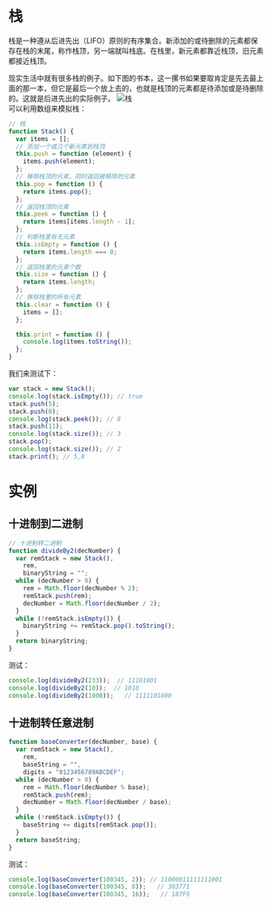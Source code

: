 # 栈
栈是一种遵从后进先出（LIFO）原则的有序集合。新添加的或待删除的元素都保存在栈的末尾，称作栈顶，另一端就叫栈底。在栈里，新元素都靠近栈顶，旧元素都接近栈顶。

现实生活中就有很多栈的例子。如下图的书本，这一摞书如果要取肯定是先去最上面的那一本，但它是最后一个放上去的，也就是栈顶的元素都是待添加或是待删除的。这就是后进先出的实际例子。
![栈](https://img-blog.csdnimg.cn/20190424220722641.png)   
可以利用数组来模拟栈：   
```js
// 栈
function Stack() {
  var items = [];
  // 添加一个或几个新元素到栈顶
  this.push = function (element) {
    items.push(element);
  };
  // 移除栈顶的元素，同时返回被移除的元素
  this.pop = function () {
    return items.pop();
  };
  // 返回栈顶的元素
  this.peek = function () {
    return items[items.length - 1];
  };
  // 判断栈里有无元素
  this.isEmpty = function () {
    return items.length === 0;
  };
  // 返回栈里的元素个数
  this.size = function () {
    return items.length;
  };
  // 移除栈里的所有元素
  this.clear = function () {
    items = [];
  };

  this.print = function () {
    console.log(items.toString());
  };
}
```
我们来测试下：   
```js
var stack = new Stack();
console.log(stack.isEmpty()); // true
stack.push(5);
stack.push(8);
console.log(stack.peek()); // 8 
stack.push(11); 
console.log(stack.size()); // 3 
stack.pop(); 
console.log(stack.size()); // 2 
stack.print(); // 5,8
```

# 实例
## 十进制到二进制
```js
// 十进制转二进制
function divideBy2(decNumber) {
  var remStack = new Stack(),
    rem,
    binaryString = "";
  while (decNumber > 0) {
    rem = Math.floor(decNumber % 2);
    remStack.push(rem);
    decNumber = Math.floor(decNumber / 2);
  }
  while (!remStack.isEmpty()) {
    binaryString += remStack.pop().toString();
  }
  return binaryString;
}
```
测试：   
```js
console.log(divideBy2(233));  // 11101001 
console.log(divideBy2(10));  // 1010 
console.log(divideBy2(1000));   // 1111101000
```
## 十进制转任意进制
```js
function baseConverter(decNumber, base) {
  var remStack = new Stack(),
    rem,
    baseString = "",
    digits = "0123456789ABCDEF";
  while (decNumber > 0) {
    rem = Math.floor(decNumber % base);
    remStack.push(rem);
    decNumber = Math.floor(decNumber / base);
  }
  while (!remStack.isEmpty()) {
    baseString += digits[remStack.pop()];
  }
  return baseString;
}
```
测试：   
```js
console.log(baseConverter(100345, 2)); // 11000011111111001
console.log(baseConverter(100345, 8));   // 303771
console.log(baseConverter(100345, 16));   // 187F9
```